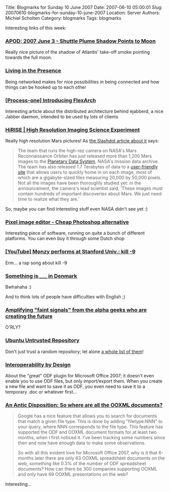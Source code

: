 Title: Blogmarks for Sunday 10 June 2007
Date: 2007-06-10 05:00:01
Slug: 20070610-blogmarks-for-sunday-10-june-2007
Location: Server
Authors: Michiel Scholten
Category: blogmarks
Tags: blogmarks

<p>Interesting links of this week:</p>
<h3><a href="http://antwrp.gsfc.nasa.gov/apod/ap070603.html">APOD: 2007 June 3 - Shuttle Plume Shadow Points to Moon</a></h3>
<p>Really nice picture of the shadow of Atlantis' take-off smoke pointing towards the full moon.</p>
<h3><a href="http://vonmag.com/technology/um/im/presence/living-in-the-presence">Living in the Presence</a></h3>
<p>Being networked makes for nice possibilities in being connected and how things can be hooked up to each other</p>
<h3><a href="http://www.process-one.net/en/blogs/article/angie_introducing_flexarch/">[Process-one] Introducing FlexArch</a></h3>
<p>Interesting article about the distributed architecture behind ejabberd, a nice Jabber daemon, intended to be used by lots of clients</p>
<h3><a href="http://hirise.lpl.arizona.edu/">HiRISE | High Resolution Imaging Science Experiment</a></h3>
<p>Really high resolution Mars pictures! As <a href="http://science.slashdot.org/science/07/06/04/1842258.shtml">the Slashdot article about it</a> says:</p>

<blockquote><p>The team that runs the high-rez camera on NASA's Mars Reconnaissance Orbiter has just released more than 1,200 Mars images to the <a href="http://pds-imaging.jpl.nasa.gov/">Planetary Data System</a>, NASA's mission data archive. The team has also released 1.7 Terabytes of data to a <a href="http://hirise.lpl.arizona.edu/">user-friendly site</a> that allows users to quickly home in on each image, most of which are a gigabyte-sized files measuring 20,000 by 50,000 pixels. Not all the images have been thoroughly studied yet: in the announcement, the camera's lead scientist said,  'These images must contain hundreds of important discoveries about Mars. We just need time to realize what they are.'</p></blockquote>

<p>So, maybe you can find interesting stuff even NASA didn't see yet :)</p>
<h3><a href="http://www.kanzelsberger.com/pixel/?page_id=12">Pixel image editor - Cheap Photoshop alternative</a></h3>
<p>Interesting piece of software, running on quite a bunch of different platforms. You can even buy it through some Dutch shop</p>
<h3><a href="http://youtube.com/watch?v=Fow7iUaKrq4">[YouTube] Monzy performs at Stanford Univ.: kill -9</a></h3>
<p>Erm... a rap song about kill -9</p>
<h3><a href="http://itre.cis.upenn.edu/~myl/languagelog/archives/004561.html">Something is ___ in Denmark</a></h3>
<p>Bwhahaha :)</p>

<p>And to think lots of people have difficulties with English ;)</p>
<h3><a href="http://itre.cis.upenn.edu/~myl/languagelog/archives/004563.html">Amplifying "faint signals" from the alpha geeks who are creating the future</a></h3>
<p>O'RLY?</p>
<h3><a href="http://www.flickr.com/photos/trevi55/296804891/">Ubuntu Untrusted Repository </a></h3>
<p>Don't just trust a random repository; let alone <a href="http://soijabanaani.net/tmp/the_trevino_story">a whole list of them</a>!</p>
<h3><a href="http://www.robweir.com/blog/2007/05/interoperability-by-design.html">Interoperability by Design</a></h3>
<p>About the "great" ODF plugin for Microsoft Office 2007; it doesn't even enable you to use ODF files, but only import/export them. When you create a new file and want to save it as ODF, you even need to save it to a temporary .doc or whatever first...</p>
<h3><a href="http://www.robweir.com/blog/2007/05/so-where-are-all-ooxml-documents.html">An Antic Disposition: So where are all the OOXML documents?</a></h3>
<blockquote><p>Google has a nice feature that allows you to search for documents that match a given file type. This is done by adding "filetype:NNN" to your query, where NNN corresponds to the file type. This feature has supported the ODF and OOXML document formats for at least two months, when I first noticed it. I've been tracking some numbers since then and now have enough data to make some observations.</p>

<p>So with all this evident love for Microsoft Office 2007, why is it that 6-months later there are only 63 OOXML spreadsheet documents on the web, something like 0.3% of the number of ODF spreadsheet documents? How can there be 300 companies supporting OOXML and only have 69 OOXML presentations on the web?</p></blockquote>

<p>Interesting...</p>
